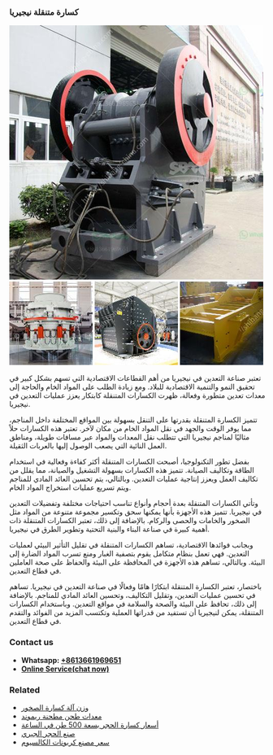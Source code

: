 <h3>كسارة متنقلة نيجيريا</h3><img src='1701853237.jpg' alt=''><p>تعتبر صناعة التعدين في نيجيريا من أهم القطاعات الاقتصادية التي تسهم بشكل كبير في تحقيق النمو والتنمية الاقتصادية للبلاد. ومع زيادة الطلب على المواد الخام والحاجة إلى معدات تعدين متطورة وفعالة، ظهرت الكسارات المتنقلة كابتكار يعزز عمليات التعدين في نيجيريا.</p><p>تتميز الكسارة المتنقلة بقدرتها على التنقل بسهولة بين المواقع المختلفة داخل المناجم، مما يوفر الوقت والجهد في نقل المواد الخام من مكان لآخر. تعتبر هذه الكسارات حلاً مثاليًا لمناجم نيجيريا التي تتطلب نقل المعدات والمواد عبر مسافات طويلة، ومناطق العمل النائية التي يصعب الوصول إليها بالعربات الثقيلة.</p><p>بفضل تطور التكنولوجيا، أصبحت الكسارات المتنقلة أكثر كفاءة وفعالية في استخدام الطاقة وتكاليف الصيانة. تتميز هذه الكسارات بسهولة التشغيل والصيانة، مما يقلل من تكاليف العمل ويعزز إنتاجية عمليات التعدين. وبالتالي، يتم تحسين العائد المادي للمناجم ويتم تسريع عمليات استخراج المواد الخام.</p><p>وتأتي الكسارات المتنقلة بعدة أحجام وأنواع تناسب احتياجات مختلفة وتفضيلات التعدين في نيجيريا. تتميز هذه الأجهزة بأنها يمكنها سحق وتكسير مجموعة متنوعة من المواد مثل الصخور والخامات والحصى والركام. بالإضافة إلى ذلك، تعتبر الكسارات المتنقلة ذات أهمية كبيرة في صناعة البناء والبنية التحتية وتطوير الطرق في نيجيريا.</p><p>وبجانب فوائدها الاقتصادية، تساهم الكسارات المتنقلة في تقليل التأثير البيئي لعمليات التعدين. فهي تعمل بنظام متكامل يقوم بتصفية الغبار ومنع تسرب المواد الضارة إلى البيئة. وبالتالي، تساهم هذه الأجهزة في المحافظة على البيئة والحفاظ على صحة العاملين في قطاع التعدين.</p><p>باختصار، تعتبر الكسارة المتنقلة ابتكارًا هامًا وفعالًا في صناعة التعدين في نيجيريا. تساهم في تحسين عمليات التعدين، وتقليل التكاليف، وتحسين العائد المادي للمناجم. بالإضافة إلى ذلك، تحافظ على البيئة والصحة والسلامة في مواقع التعدين. وباستخدام الكسارات المتنقلة، يمكن لنيجيريا أن تستفيد من قدراتها العملية وتكتسب المزيد من الفوائد والتقدم في قطاع التعدين.</p><h3>Contact us</h3><ul><li><strong>Whatsapp:&nbsp;<a href="https://wa.me/8613661969651">+8613661969651</a></strong></li><li><a href="https://swt.shibang-china.com/?git&amp;zhl&amp;كسارة متنقلة نيجيريا"><strong>Online Service(chat now)</strong></a></li></ul><h3>Related</h3><ul><li><a href='وزن آلة كسارة الصخور.md'>وزن آلة كسارة الصخور</a></li><li><a href='معدات طحن مطحنة ريموند.md'>معدات طحن مطحنة ريموند</a></li><li><a href='أسعار كسارة الحجر بسعة 500 طن في الساعة.md'>أسعار كسارة الحجر بسعة 500 طن في الساعة</a></li><li><a href='صنع الحجر الجيري.md'>صنع الحجر الجيري</a></li><li><a href='سعر مصنع كربونات الكالسيوم.md'>سعر مصنع كربونات الكالسيوم</a></li></ul>